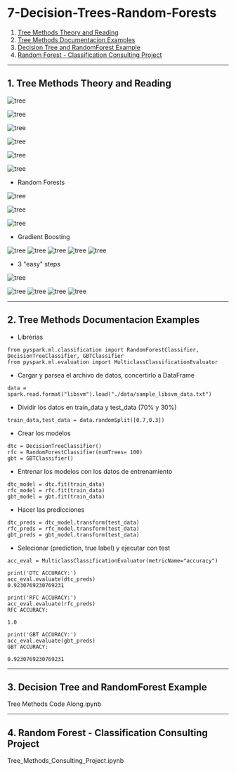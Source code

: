 # 7-Decision-Trees-Random-Forests
1. [Tree Methods Theory and Reading](#schema1)
2. [Tree Methods Documentacion Examples](#schema2)
3. [Decision Tree and RandomForest Example](#schema3)
4. [Random Forest - Classification Consulting Project](#schema4)

<hr>

<a name="schema1"></a>

## 1. Tree Methods Theory and Reading

![tree](./img/tree1.png)

![tree](./img/tree2.png)

![tree](./img/tree3.png)

![tree](./img/tree4.png)

![tree](./img/tree5.png)

![tree](./img/tree6.png)

- Random Forests

![tree](./img/tree7.png)

![tree](./img/tree8.png)

![tree](./img/tree9.png)

- Gradient Boosting

![tree](./img/tree10.png)
![tree](./img/tree11.png)
![tree](./img/tree12.png)
![tree](./img/tree13.png)
![tree](./img/tree14.png)

- 3 "easy" steps

![tree](./img/tree15.png)

![tree](./img/tree16.png)
![tree](./img/tree17.png)
![tree](./img/tree18.png)
![tree](./img/tree19.png)



<hr>

<a name="schema2"></a>
## 2. Tree Methods Documentacion Examples

- Librerias
```
from pyspark.ml.classification import RandomForestClassifier, DecisionTreeClassifier, GBTClassifier
from pyspark.ml.evaluation import MulticlassClassificationEvaluator
```
- Cargar y parsea el archivo de datos, concertirlo a DataFrame
```
data = spark.read.format("libsvm").load("./data/sample_libsvm_data.txt")
```

- Dividir los datos en train_data y test_data (70% y 30%) 

```
train_data,test_data = data.randomSplit([0.7,0.3])
``` 

- Crear los modelos
```
dtc = DecisionTreeClassifier()
rfc = RandomForestClassifier(numTrees= 100)
gbt = GBTClassifier()
``` 
- Entrenar los modelos con los datos de entrenamiento
``` 
dtc_model = dtc.fit(train_data)
rfc_model = rfc.fit(train_data)
gbt_model = gbt.fit(train_data)
``` 
- Hacer las predicciones
```
dtc_preds = dtc_model.transform(test_data)
rfc_preds = rfc_model.transform(test_data)
gbt_preds = gbt_model.transform(test_data)
```
- Selecionar (prediction, true label) y ejecutar con test
```
acc_eval = MulticlassClassificationEvaluator(metricName="accuracy")
```
```
print('DTC ACCURACY:')
acc_eval.evaluate(dtc_preds)
0.9230769230769231

print('RFC ACCURACY:')
acc_eval.evaluate(rfc_preds)
RFC ACCURACY:

1.0

print('GBT ACCURACY:')
acc_eval.evaluate(gbt_preds)
GBT ACCURACY:

0.9230769230769231
```


<hr>

<a name="schema3"></a>

## 3. Decision Tree and RandomForest Example
Tree Methods Code Along.ipynb
<hr>

<a name="schema4"></a>

## 4. Random Forest - Classification Consulting Project
Tree_Methods_Consulting_Project.ipynb






























